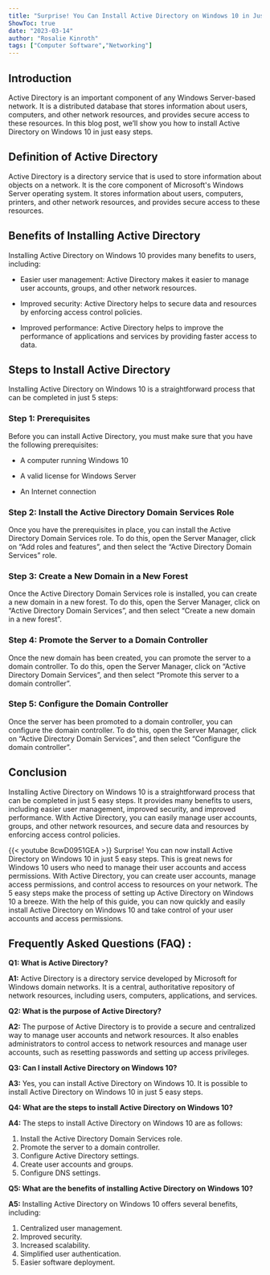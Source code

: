 ```yaml
---
title: "Surprise! You Can Install Active Directory on Windows 10 in Just 5 Easy Steps!"
ShowToc: true 
date: "2023-03-14"
author: "Rosalie Kinroth" 
tags: ["Computer Software","Networking"]
---
```

## Introduction

Active Directory is an important component of any Windows Server-based network. It is a distributed database that stores information about users, computers, and other network resources, and provides secure access to these resources. In this blog post, we’ll show you how to install Active Directory on Windows 10 in just  easy steps.

## Definition of Active Directory

Active Directory is a directory service that is used to store information about objects on a network. It is the core component of Microsoft's Windows Server operating system. It stores information about users, computers, printers, and other network resources, and provides secure access to these resources.

## Benefits of Installing Active Directory

Installing Active Directory on Windows 10 provides many benefits to users, including:

- Easier user management: Active Directory makes it easier to manage user accounts, groups, and other network resources.

- Improved security: Active Directory helps to secure data and resources by enforcing access control policies.

- Improved performance: Active Directory helps to improve the performance of applications and services by providing faster access to data.

## Steps to Install Active Directory

Installing Active Directory on Windows 10 is a straightforward process that can be completed in just 5 steps:

### Step 1: Prerequisites

Before you can install Active Directory, you must make sure that you have the following prerequisites:

- A computer running Windows 10

- A valid license for Windows Server

- An Internet connection

### Step 2: Install the Active Directory Domain Services Role

Once you have the prerequisites in place, you can install the Active Directory Domain Services role. To do this, open the Server Manager, click on “Add roles and features”, and then select the “Active Directory Domain Services” role.

### Step 3: Create a New Domain in a New Forest

Once the Active Directory Domain Services role is installed, you can create a new domain in a new forest. To do this, open the Server Manager, click on “Active Directory Domain Services”, and then select “Create a new domain in a new forest”.

### Step 4: Promote the Server to a Domain Controller

Once the new domain has been created, you can promote the server to a domain controller. To do this, open the Server Manager, click on “Active Directory Domain Services”, and then select “Promote this server to a domain controller”.

### Step 5: Configure the Domain Controller

Once the server has been promoted to a domain controller, you can configure the domain controller. To do this, open the Server Manager, click on “Active Directory Domain Services”, and then select “Configure the domain controller”.

## Conclusion

Installing Active Directory on Windows 10 is a straightforward process that can be completed in just 5 easy steps. It provides many benefits to users, including easier user management, improved security, and improved performance. With Active Directory, you can easily manage user accounts, groups, and other network resources, and secure data and resources by enforcing access control policies.

{{< youtube 8cwD0951GEA >}} 
Surprise! You can now install Active Directory on Windows 10 in just 5 easy steps. This is great news for Windows 10 users who need to manage their user accounts and access permissions. With Active Directory, you can create user accounts, manage access permissions, and control access to resources on your network. The 5 easy steps make the process of setting up Active Directory on Windows 10 a breeze. With the help of this guide, you can now quickly and easily install Active Directory on Windows 10 and take control of your user accounts and access permissions.

## Frequently Asked Questions (FAQ) :
**Q1: What is Active Directory?**

**A1:** Active Directory is a directory service developed by Microsoft for Windows domain networks. It is a central, authoritative repository of network resources, including users, computers, applications, and services.

**Q2: What is the purpose of Active Directory?**

**A2:** The purpose of Active Directory is to provide a secure and centralized way to manage user accounts and network resources. It also enables administrators to control access to network resources and manage user accounts, such as resetting passwords and setting up access privileges.

**Q3: Can I install Active Directory on Windows 10?**

**A3:** Yes, you can install Active Directory on Windows 10. It is possible to install Active Directory on Windows 10 in just 5 easy steps.

**Q4: What are the steps to install Active Directory on Windows 10?**

**A4:** The steps to install Active Directory on Windows 10 are as follows:

1. Install the Active Directory Domain Services role.
2. Promote the server to a domain controller.
3. Configure Active Directory settings.
4. Create user accounts and groups.
5. Configure DNS settings.

**Q5: What are the benefits of installing Active Directory on Windows 10?**

**A5:** Installing Active Directory on Windows 10 offers several benefits, including:

1. Centralized user management.
2. Improved security.
3. Increased scalability.
4. Simplified user authentication.
5. Easier software deployment.





